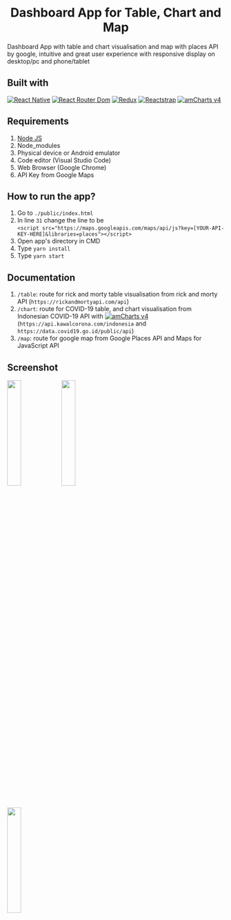 <h1 align="center">Dashboard App for Table, Chart and Map</h1>

Dashboard App with table and chart visualisation and map with places API by google, intuitive and great user experience with responsive display on desktop/pc and phone/tablet

## Built with
[![React Native](https://img.shields.io/badge/React_Native-0.63.3-blue.svg?style=rounded-square)](https://reactnative.dev/)
[![React Router Dom](https://img.shields.io/badge/React%20Router%20Dom-v5.2.0-orange)](https://reactrouter.com/)
[![Redux](https://img.shields.io/badge/Redux-v4.0.5-purple.svg?style=rounded-square)](https://redux.js.org/)
[![Reactstrap](https://img.shields.io/badge/Reactstrap-v8.5.1-orange)](https://reactstrap.github.io/)
[![amCharts v4](https://img.shields.io/badge/amCharts-v4-blue)](https://www.amcharts.com/docs/v4/)


## Requirements
1. <a href="https://nodejs.org/en/download/">Node JS</a>
2. Node_modules
3. Physical device or Android emulator
4. Code editor (Visual Studio Code)
5. Web Browser (Google Chrome)
6. API Key from Google Maps

## How to run the app?
1. Go to `./public/index.html`
2. In line `31` change the line to be</br>
``<script src="https://maps.googleapis.com/maps/api/js?key=[YOUR-API-KEY-HERE]&libraries=places"></script>``</br>
3. Open app's directory in CMD
4. Type `yarn install`
5. Type `yarn start`

## Documentation
1. `/table`: route for rick and morty table visualisation from rick and morty API (`https://rickandmortyapi.com/api`)
2. `/chart`: route for COVID-19 table, and chart visualisation from Indonesian COVID-19 API with [![amCharts v4](https://img.shields.io/badge/amCharts-v4-blue)](https://www.amcharts.com/docs/v4/) (`https://api.kawalcorona.com/indonesia` and `https://data.covid19.go.id/public/api`)
3. `/map`: route for google map from Google Places API and Maps for JavaScript API

## Screenshot
<img src='https://drive.google.com/uc?id=1Dcgj0ei416a3aoRLkvaT_g5bLa8K7hls' width='25%'><img src='https://drive.google.com/uc?id=1GsBAZJferlEc9qi-XMGwSacZmEBPVP6V' width='25%'>

<img src='https://drive.google.com/uc?id=10cyZWPsY00b8uMSN7WsEQoTbmL9evotx' width='25%'>

